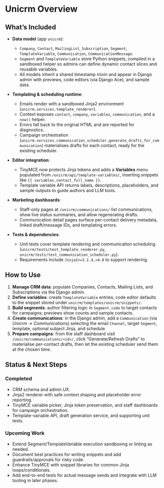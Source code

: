 # Unicrm Overview

## What’s Included
- **Data model** (app `unicrm`):
  - `Company`, `Contact`, `MailingList`, `Subscription`, `Segment`, `TemplateVariable`, `Communication`, `CommunicationMessage`.
  - `Segment` and `TemplateVariable` store Python snippets, compiled in a sandboxed helper so admins can define dynamic contact slices and reusable variables.
  - All models inherit a shared timestamp mixin and appear in Django admin with previews, code editors (via Django Ace), and sample data.

- **Templating & scheduling runtime**:
  - Emails render with a sandboxed Jinja2 environment (`unicrm.services.template_renderer`).
  - Context exposes `contact`, `company`, `variables`, `communication`, and a `now()` helper.
  - Errors fall back to the original HTML and are reported for diagnostics.
  - Campaign orchestration (`unicrm.services.communication_scheduler.generate_drafts_for_communication`) materialises drafts for each contact, ready for the existing scheduler.

- **Editor integration**:
  - TinyMCE now protects Jinja tokens and adds a **Variables** menu populated from `/unicrm/api/template-variables/`, inserting snippets like `{{ variables.contact_full_name }}`.
  - Template variable API returns labels, descriptions, placeholders, and sample outputs to guide authors and LLM tools.

- **Marketing dashboards**:
  - Staff-only pages at `/unicrm/communications/` list communications, show live status summaries, and allow regenerating drafts.
  - Communication detail pages surface per-contact delivery metadata, linked draft/message IDs, and templating errors.

- **Tests & dependencies**:
  - Unit tests cover template rendering and communication scheduling (`unicrm/tests/test_template_renderer.py`, `unicrm/tests/test_communication_scheduler.py`).
  - Requirements include `Jinja2>=3.1.4,<4.0` to support rendering.

## How to Use
1. **Manage CRM data**: populate Companies, Contacts, Mailing Lists, and Subscriptions via the Django admin.
2. **Define variables**: create `TemplateVariable` entries; code editor defaults to the snippet stored under `unicrm/templates/unicrm/snippets/`.
3. **Build segments**: author filtering logic in `Segment.code` to target contacts for campaigns; previews show counts and sample contacts.
4. **Create communications**: in the Django admin, add a `Communication` (via *Unicrm → Communications*) selecting the email `Channel`, target `Segment`, template, optional subject Jinja, and schedule.
5. **Prepare campaigns**: from the staff dashboard visit `/unicrm/communications/<id>/`, click “Generate/Refresh Drafts” to materialise per-contact drafts, then let the existing scheduler send them at the chosen time.

## Status & Next Steps
### Completed
- CRM schema and admin UX.
- Jinja2 renderer with safe context shaping and placeholder error reporting.
- TinyMCE variable picker, Jinja token preservation, and staff dashboards for campaign orchestration.
- Template-variable API, draft generation service, and supporting unit tests.

### Upcoming Work
- Extend Segment/TemplateVariable execution sandboxing or linting as needed.
- Document best practices for writing snippets and add guardrails/approvals for risky code.
- Enhance TinyMCE with snippet libraries for common Jinja loops/conditionals.
- Add end-to-end tests for actual message sends and integrate with LLM tooling in later phases.
